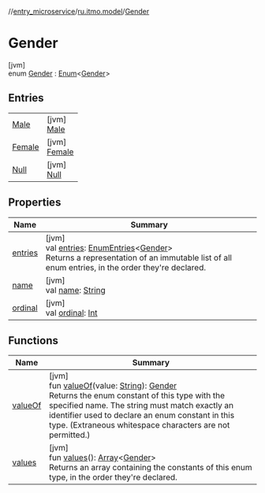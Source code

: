 //[entry_microservice](../../../index.md)/[ru.itmo.model](../index.md)/[Gender](index.md)

# Gender

[jvm]\
enum [Gender](index.md) : [Enum](https://kotlinlang.org/api/core/kotlin-stdlib/kotlin/-enum/index.html)&lt;[Gender](index.md)&gt;

## Entries

| | |
|---|---|
| [Male](-male/index.md) | [jvm]<br>[Male](-male/index.md) |
| [Female](-female/index.md) | [jvm]<br>[Female](-female/index.md) |
| [Null](-null/index.md) | [jvm]<br>[Null](-null/index.md) |

## Properties

| Name | Summary |
|---|---|
| [entries](entries.md) | [jvm]<br>val [entries](entries.md): [EnumEntries](https://kotlinlang.org/api/core/kotlin-stdlib/kotlin.enums/-enum-entries/index.html)&lt;[Gender](index.md)&gt;<br>Returns a representation of an immutable list of all enum entries, in the order they're declared. |
| [name](../-weekday/-sun/index.md#-372974862%2FProperties%2F-1216412040) | [jvm]<br>val [name](../-weekday/-sun/index.md#-372974862%2FProperties%2F-1216412040): [String](https://kotlinlang.org/api/core/kotlin-stdlib/kotlin/-string/index.html) |
| [ordinal](../-weekday/-sun/index.md#-739389684%2FProperties%2F-1216412040) | [jvm]<br>val [ordinal](../-weekday/-sun/index.md#-739389684%2FProperties%2F-1216412040): [Int](https://kotlinlang.org/api/core/kotlin-stdlib/kotlin/-int/index.html) |

## Functions

| Name | Summary |
|---|---|
| [valueOf](value-of.md) | [jvm]<br>fun [valueOf](value-of.md)(value: [String](https://kotlinlang.org/api/core/kotlin-stdlib/kotlin/-string/index.html)): [Gender](index.md)<br>Returns the enum constant of this type with the specified name. The string must match exactly an identifier used to declare an enum constant in this type. (Extraneous whitespace characters are not permitted.) |
| [values](values.md) | [jvm]<br>fun [values](values.md)(): [Array](https://kotlinlang.org/api/core/kotlin-stdlib/kotlin/-array/index.html)&lt;[Gender](index.md)&gt;<br>Returns an array containing the constants of this enum type, in the order they're declared. |